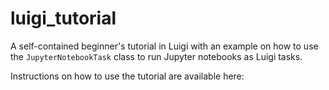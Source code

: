 # luigi_tutorial
A self-contained beginner's tutorial in Luigi with an example on how to use the `JupyterNotebookTask` class to run Jupyter notebooks as Luigi tasks.

Instructions on how to use the tutorial are available here:
